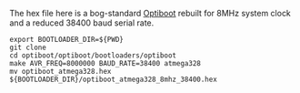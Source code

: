 The hex file here is a bog-standard [Optiboot](https://github.com/Optiboot/optiboot) rebuilt for 8MHz system clock and a reduced 38400 baud serial rate.

```
export BOOTLOADER_DIR=${PWD}
git clone 
cd optiboot/optiboot/bootloaders/optiboot
make AVR_FREQ=8000000 BAUD_RATE=38400 atmega328
mv optiboot_atmega328.hex ${BOOTLOADER_DIR}/optiboot_atmega328_8mhz_38400.hex
```
